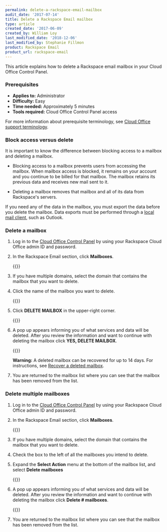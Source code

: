 ```yaml
---
permalink: delete-a-rackspace-email-mailbox
audit_date: '2017-07-14'
title: Delete a Rackspace Email mailbox
type: article
created_date: '2017-06-09'
created_by: William Loy
last_modified_date: '2018-12-06'
last_modified_by: Stephanie Fillmon
product: Rackspace Email
product_url: rackspace-email
---
```


This article explains how to delete a Rackspace email mailbox in your Cloud Office Control Panel.

### Prerequisites

- **Applies to:** Administrator
- **Difficulty:** Easy
- **Time needed:** Approximately 5 minutes
- **Tools required:**  Cloud Office Control Panel access

For more information about prerequisite terminology, see [Cloud Office support terminology](/support/how-to/cloud-office-support-terminology).


### Block access versus delete

It is important to know the difference between blocking access to a mailbox and deleting a mailbox.

- Blocking access to a mailbox prevents users from accessing the mailbox. When mailbox access is blocked, it remains on your account and you continue to be billed for that mailbox. The mailbox retains its previous data and receives new mail sent to it.

- Deleting a mailbox removes that mailbox and all of its data from Rackspace's servers.

If you need any of the data in the mailbox, you must export the data before you delete the mailbox. Data exports must be performed through a [local mail client](/support/how-to/cloud-office-support-terminology), such as Outlook.

### Delete a mailbox

1. Log in to the [Cloud Office Control Panel](https://cp.rackspace.com/) by using your Rackspace Cloud Office admin ID and password.
2. In the Rackspace Email section, click **Mailboxes**.

   {{<image src="add-mailbox-sc1.png" alt="" title="">}}

3. If you have multiple domains, select the domain that contains the mailbox that you want to delete.
4. Click the name of the mailbox you want to delete.

    {{<image src="click_username.png" alt="" title="">}}

5. Click **DELETE MAILBOX** in the upper-right corner.

    {{<image src="delete_button.png" alt="" title="">}}

6. A pop up appears informing you of what services and data will be deleted. After you review the information and want to continue with deleting the mailbox click **YES, DELETE MAILBOX**.

    {{<image src="yes_delete.png" alt="" title="">}}

    **Warning:** A deleted mailbox can be recovered for up to 14 days. For instructions, see [Recover a deleted mailbox](/support/how-to/recover-a-deleted-rackspace-email-mailbox/).

7. You are returned to the mailbox list where you can see that the mailbox has been removed from the list.

### Delete multiple mailboxes

1. Log in to the [Cloud Office Control Panel](https://cp.rackspace.com/) by using your Rackspace Cloud Office admin ID and password.
2. In the Rackspace Email section, click **Mailboxes**.

   {{<image src="add-mailbox-sc1.png" alt="" title="">}}

3. If you have multiple domains, select the domain that contains the mailbox that you want to delete.

4. Check the box to the left of all the mailboxes you intend to delete.

5. Expand the **Select Action** menu at the bottom of the mailbox list, and select **Delete mailboxes**

   {{<image src="delete-rse-box-sc2.png" alt="" title="">}}

6.  A pop up appears informing you of what services and data will be deleted. After you review the information and want to continue with deleting the mailbox click **Delete # mailboxes**.

    {{<image src="delete_mult_mailboxes.png" alt="" title="">}}

7. You are returned to the mailbox list where you can see that the mailbox has been removed from the list.

